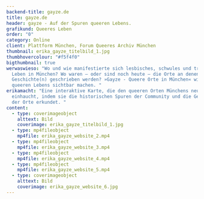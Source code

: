 ```yaml
---
backend-title: gayze.de
title: gayze.de
header: gayze - Auf der Spuren queeren Lebens.
grafikund: Queeres Leben
order: "0"
category: Online
client: Plattform München, Forum Queeres Archiv München
thumbnail: erika_gayze_titelbild_1.jpg
thumbhovercolour: "#f5f4f0"
bigthumbnail: true
werwaswieso: "Wo und wie manifestierte sich lesbisches, schwules und trans*
  Leben in München? Wo waren – oder sind noch heute – die Orte an denen queere
  Geschichte(n) geschrieben werden? »Gayze - Queere Orte in München« will Spuren
  queeren Lebens sichtbar machen. "
erikamacht: "Eine interaktive Karte, die den queeren Orten Münchens neues Leben
  einhaucht, indem sie die historischen Spuren der Community und die Geschichten
  der Orte erkundet. "
content:
  - type: coverimageobject
    alttext: Bild
    coverimage: erika_gayze_titelbild_1.jpg
  - type: mp4fileobject
    mp4file: erika_gayze_website_2.mp4
  - type: mp4fileobject
    mp4file: erika_gayze_website_3.mp4
  - type: mp4fileobject
    mp4file: erika_gayze_website_4.mp4
  - type: mp4fileobject
    mp4file: erika_gayze_website_5.mp4
  - type: coverimageobject
    alttext: Bild
    coverimage: erika_gayze_website_6.jpg
---
```

